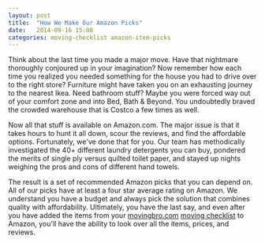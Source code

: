 ```yaml
---
layout: post
title:  "How We Make Our Amazon Picks"
date:   2014-09-16 15:00
categories: moving-checklist amazon-item-picks
---
```


Think about the last time you made a major move. Have that nightmare thoroughly conjoured up in your imagination? Now remember how each time you realized you needed something for the house you had to drive over to the right store? Furniture might have taken you on an exhausting journey to the nearest Ikea. Need bathroom stuff? Maybe you were forced way out of your comfort zone and into Bed, Bath & Beyond. You undoubtedly braved the crowded warehouse that is Costco a few times as well.

Now all that stuff is available on Amazon.com. The major issue is that it takes hours to hunt it all down, scour the reviews, and find the affordable options. Fortunately, we've done that for you. Our team has methodically investigated the 40+ different laundry detergents you can buy, pondered the merits of single ply versus quilted toilet paper, and stayed up nights weighing the pros and cons of different hand towels.

The result is a set of recommended Amazon picks that you can depend on. All of our picks have at least a four star average rating on Amazon. We understand you have a budget and always pick the solution that combines quality with affordability. Ultimately, you have the last say, and even after you have added the items from your [movingbro.com](http://www.movingbro.com) [moving checklist](http://www.movingbro.com) to Amazon, you'll have the ability to look over all the items, prices, and reviews. 